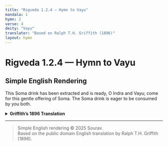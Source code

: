 ```yaml
---
title: "Rigveda 1.2.4 — Hymn to Vayu"
mandala: 1
hymn: 2
verse: 4
deity: "Vayu"
translator: "Based on Ralph T.H. Griffith (1896)"
layout: hymn
---
```


# Rigveda 1.2.4 — Hymn to Vayu

## Simple English Rendering
This Soma drink has been extracted and is ready, O Indra and Vayu; come for this gentle offering of Soma. The Soma drink is eager to be consumed by you both.

<details>
  <summary><strong>Griffith’s 1896 Translation</strong></summary>

These, Indra-Vāyu, have been shed; come for our offered dainties’ sake:
The drops are yearning for you both.

</details>

---

> Simple English rendering © 2025 Sourav.  
> Based on the public domain English translation by Ralph T.H. Griffith (1896).  